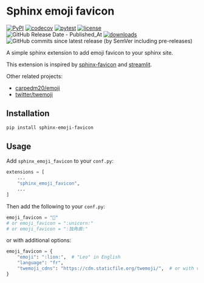 # Sphinx emoji favicon

[![PyPI](https://img.shields.io/pypi/v/sphinx-emoji-favicon?style=flat-square)](https://pypi.org/project/sphinx-emoji-favicon/)
[![codecov](https://codecov.io/github/DeepPSP/sphinx-emoji-favicon/graph/badge.svg?token=XO53nHzvUM)](https://codecov.io/github/DeepPSP/sphinx-emoji-favicon)
[![pytest](https://github.com/DeepPSP/sphinx-emoji-favicon/actions/workflows/run-pytest.yml/badge.svg)](https://github.com/DeepPSP/sphinx-emoji-favicon/actions/workflows/run-pytest.yml)
[![license](https://img.shields.io/github/license/DeepPSP/sphinx-emoji-favicon?style=flat-square)](LICENSE)
![GitHub Release Date - Published_At](https://img.shields.io/github/release-date/DeepPSP/sphinx-emoji-favicon)
[![downloads](https://img.shields.io/pypi/dm/sphinx-emoji-favicon?style=flat-square)](https://pypistats.org/packages/sphinx-emoji-favicon)
![GitHub commits since latest release (by SemVer including pre-releases)](https://img.shields.io/github/commits-since/DeepPSP/sphinx-emoji-favicon/latest)

A simple sphinx extension to add emoji favicon to your sphinx site.

This extension is inspired by [sphinx-favicon](https://github.com/tcmetzger/sphinx-favicon) and [streamlit](https://github.com/streamlit/streamlit).

Other related projects:

- [carpedm20/emoji](https://github.com/carpedm20/emoji)
- [twitter/twemoji](https://github.com/twitter/twemoji)

## Installation

```bash
pip install sphinx-emoji-favicon
```

## Usage

Add `sphinx_emoji_favicon` to your `conf.py`:

```python
extensions = [
    ...
    "sphinx_emoji_favicon",
    ...
]
```

Then add the following to your `conf.py`:

```python
emoji_favicon = "🦄"
# or emoji_favicon = ":unicorn:"
# or emoji_favicon = ":独角兽:"
```

or with additional options:

```python
emoji_favicon = {
    "emoji": ":lion:",  # "Leo" in English
    "language": "fr",
    "twemoji_cdns": "https://cdn.staticfile.org/twemoji/",  # or with version and/or assets type: "https://cdn.staticfile.org/twemoji/13.1.0/72x72/"
}
```
